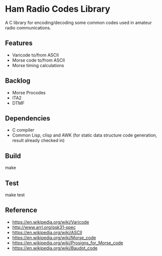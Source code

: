 Ham Radio Codes Library
=======================

A C library for encoding/decoding some common codes used in amateur radio communications.

Features
--------

* Varicode to/from ASCII
* Morse code to/from ASCII
* Morse timing calculations

Backlog
-------

* Morse Procodes
* ITA2
* DTMF

Dependencies
------------

* C compiler
* Common Lisp, clisp and AWK (for static data structure code generation, result already checked in)

Build
-----

make

Test
----

make test

Reference
---------

* <https://en.wikipedia.org/wiki/Varicode>
* <http://www.arrl.org/psk31-spec>
* <https://en.wikipedia.org/wiki/ASCII>
* <https://en.wikipedia.org/wiki/Morse_code>
* <https://en.wikipedia.org/wiki/Prosigns_for_Morse_code>
* <https://en.wikipedia.org/wiki/Baudot_code>
